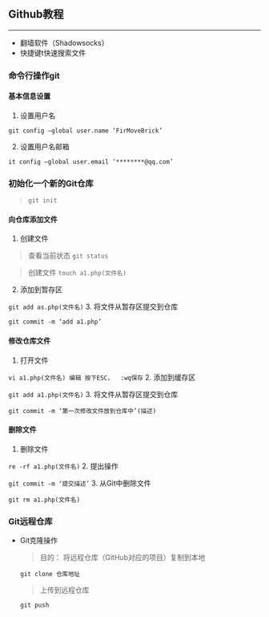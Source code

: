 ## Github教程

-----
- 翻墙软件（Shadowsocks）
- 快捷键t快速搜索文件
### 命令行操作git
#### 基本信息设置
1.	设置用户名
    
`git config –global user.name ‘FirMoveBrick’`

2.	设置用户名邮箱

`it config –global user.email ‘********@qq.com’`

### 初始化一个新的Git仓库

> `git init`
#### 向仓库添加文件
1.	创建文件
> 查看当前状态 `git status`

> 创建文件 `touch a1.php(文件名)`

2.	添加到暂存区

`git add as.php(文件名)`
3.	将文件从暂存区提交到仓库

`git commit -m ‘add a1.php’`

#### 修改仓库文件
1.	打开文件

 `vi a1.php(文件名)
编辑 按下ESC，  :wq保存`
2.	添加到缓存区

`git add a1.php(文件名)`
3.	将文件从暂存区提交到仓库

`git commit -m ‘第一次修改文件放到仓库中’(描述)`

#### 删除文件
1.	删除文件

`re -rf a1.php(文件名)`
2.	提出操作

`git commit -m ‘提交描述’`
3.	从Git中删除文件

`git rm a1.php(文件名)`
### Git远程仓库
* Git克隆操作
    > 目的：
将远程仓库（GitHub对应的项目）复制到本地

    `git clone 仓库地址`
    
    > 上传到远程仓库
    
    `git push`
